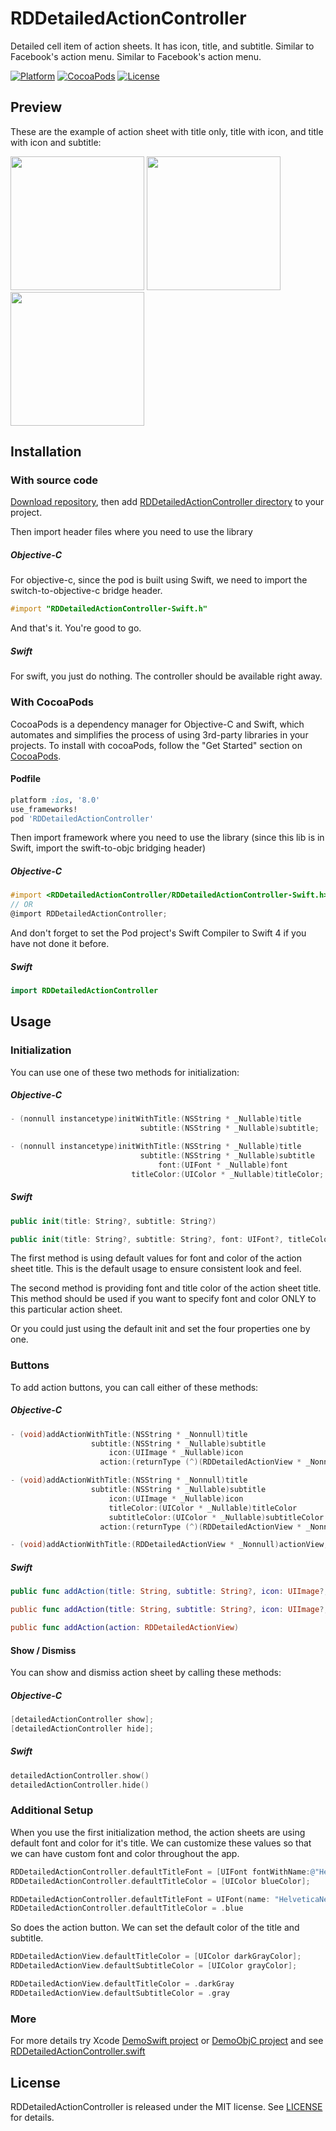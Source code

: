 # RDDetailedActionController

Detailed cell item of action sheets. It has icon, title, and subtitle. Similar to Facebook's action menu.
Similar to Facebook's action menu.

[![Platform](https://img.shields.io/cocoapods/p/RDDetailedActionController.svg)](https://github.com/firanto/RDDetailedActionController)
[![CocoaPods](https://img.shields.io/cocoapods/v/RDDetailedActionController.svg)](http://cocoadocs.org/docsets/RDDetailedActionController)
[![License](http://img.shields.io/cocoapods/l/RDDetailedActionController.svg)](https://raw.githubusercontent.com/firanto/RDDetailedActionController/master/LICENSE)

## Preview

These are the example of action sheet with title only, title with icon, and title with icon and subtitle:

<img src="https://github.com/firanto/RDDetailedActionController/raw/master/ReadmeImages/title-only.png" width="214"/> <img src="https://github.com/firanto/RDDetailedActionController/raw/master/ReadmeImages/icon-title.png" width="214"/> <img src="https://github.com/firanto/RDDetailedActionController/raw/master/ReadmeImages/icon-title-subtitle.png" width="214"/>

## Installation

### With source code

[Download repository](https://github.com/firanto/RDDetailedActionController/archive/master.zip), then add [RDDetailedActionController directory](https://github.com/firanto/RDDetailedActionController/blob/master/RDDetailedActionController/) to your project.

Then import header files where you need to use the library

##### Objective-C

For objective-c, since the pod is built using Swift, we need to import the switch-to-objective-c bridge header.

```objective-c
#import "RDDetailedActionController-Swift.h"
```

And that's it. You're good to go.

##### Swift

For swift, you just do nothing. The controller should be available right away.

### With CocoaPods

CocoaPods is a dependency manager for Objective-C and Swift, which automates and simplifies the process of using 3rd-party libraries in your projects. To install with cocoaPods, follow the "Get Started" section on [CocoaPods](https://cocoapods.org/).

#### Podfile

```ruby
platform :ios, '8.0'
use_frameworks!
pod 'RDDetailedActionController'
```

Then import framework where you need to use the library (since this lib is in Swift, import the swift-to-objc bridging header)

##### Objective-C

```objective-c
#import <RDDetailedActionController/RDDetailedActionController-Swift.h>
// OR
@import RDDetailedActionController;
```

And don't forget to set the Pod project's Swift Compiler to Swift 4 if you have not done it before.

##### Swift

```swift
import RDDetailedActionController
```

## Usage

### Initialization

You can use one of these two methods for initialization:

##### Objective-C

```objective-c
- (nonnull instancetype)initWithTitle:(NSString * _Nullable)title
                             subtitle:(NSString * _Nullable)subtitle;

- (nonnull instancetype)initWithTitle:(NSString * _Nullable)title
                             subtitle:(NSString * _Nullable)subtitle
                                 font:(UIFont * _Nullable)font
                           titleColor:(UIColor * _Nullable)titleColor;
```

##### Swift

```swift
public init(title: String?, subtitle: String?)

public init(title: String?, subtitle: String?, font: UIFont?, titleColor: UIColor?)
```

The first method is using default values for font and color of the action sheet title. This is the default usage to ensure consistent look and feel.

The second method is providing font and title color of the action sheet title. This method should be used if you want to specify font and color ONLY to this particular action sheet.

Or you could just using the default init and set the four properties one by one.

### Buttons

To add action buttons, you can call either of these methods:

##### Objective-C

```objective-c
- (void)addActionWithTitle:(NSString * _Nonnull)title
                  subtitle:(NSString * _Nullable)subtitle
                      icon:(UIImage * _Nullable)icon
                    action:(returnType (^)(RDDetailedActionView * _Nonnull))action;

- (void)addActionWithTitle:(NSString * _Nonnull)title
                  subtitle:(NSString * _Nullable)subtitle
                      icon:(UIImage * _Nullable)icon
                      titleColor:(UIColor * _Nullable)titleColor
                      subtitleColor:(UIColor * _Nullable)subtitleColor
                    action:(returnType (^)(RDDetailedActionView * _Nonnull))action;

- (void)addActionWithTitle:(RDDetailedActionView * _Nonnull)actionView;
```

##### Swift

```swift
public func addAction(title: String, subtitle: String?, icon: UIImage?, action: ((RDDetailedActionView)->())?)

public func addAction(title: String, subtitle: String?, icon: UIImage?, titleColor: UIColor?, subtitleColor: UIColor?, action: ((RDDetailedActionView)->())?)

public func addAction(action: RDDetailedActionView)
```

#### Show / Dismiss

You can show and dismiss action sheet by calling these methods:

##### Objective-C

```objective-c
[detailedActionController show];
[detailedActionController hide];
```

##### Swift

```swift
detailedActionController.show()
detailedActionController.hide()
```

### Additional Setup

When you use the first initialization method, the action sheets are using default font and color for it's title. We can customize these values so that we can have custom font and color throughout the app.

```objective-c
RDDetailedActionController.defaultTitleFont = [UIFont fontWithName:@"HelveticaNeue" size:14];
RDDetailedActionController.defaultTitleColor = [UIColor blueColor];
```

```swift
RDDetailedActionController.defaultTitleFont = UIFont(name: "HelveticaNeue", size: 14)!
RDDetailedActionController.defaultTitleColor = .blue
```

So does the action button. We can set the default color of the title and subtitle.

```objective-c
RDDetailedActionView.defaultTitleColor = [UIColor darkGrayColor];
RDDetailedActionView.defaultSubtitleColor = [UIColor grayColor];
```

```swift
RDDetailedActionView.defaultTitleColor = .darkGray
RDDetailedActionView.defaultSubtitleColor = .gray
```

### More

For more details try Xcode [DemoSwift project](https://github.com/firanto/RDDetailedActionController/blob/master/DemoSwift) or [DemoObjC project](https://github.com/firanto/RDDetailedActionController/blob/master/DemoObjC) and see [RDDetailedActionController.swift](https://github.com/firanto/RDDetailedActionController/blob/master/RDDetailedActionController/RDDetailedActionController.swift)

## License

RDDetailedActionController is released under the MIT license. See [LICENSE](https://raw.githubusercontent.com/firanto/RDDetailedActionController/master/LICENSE) for details.
